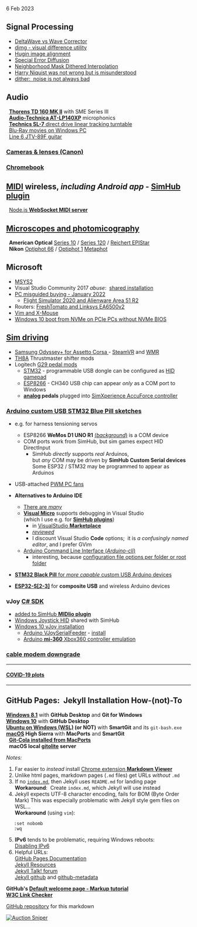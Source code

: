 6 Feb 2023  
## Signal Processing
  - [DeltaWave vs Wave Corrector](ImageProcessing/DeltaWave_WaveCorrector.html)
  - [dimg - visual difference utility](ImageProcessing/dimg.html)
  - [Hugin image alignment](microscope/objectives/Hugin.htm)  
  - [Special Error Diffusion](ImageProcessing/sped.html)
  - [Neighborhood Mask Dithered Interpolation](ImageProcessing/NMDI.html)
  - [Harry Niquist was not wrong but is misunderstood](ImageProcessing/Nyquist.html)
  - [dither:&nbsp; noise is not always bad](ImageProcessing/dither.html)

## Audio  
 &nbsp; [**Thorens TD 160 MK II**](ThorensTD126MKII/README.md) with SME Series III  
 &nbsp; [**Audio-Technica AT-LP140XP**](AT-LP140XP/) microphonics  
 &nbsp; [**Technics SL-7** direct drive linear tracking turntable](SL-7/)  
 &nbsp; [Blu-Ray movies on Windows PC](WinBluRay)  
 &nbsp; [Line 6 JTV-89F guitar](JTV89F/Variax)  
  
### [Cameras &amp; lenses (Canon)](Canon/)

### [Chromebook](ChromeBook/)

## [MIDI](MIDI/) wireless, *including Android app* - [**SimHub plugin**](MIDI/plugin/)
 &nbsp; [Node.js **WebSocket MIDI server**](MIDI/midisrv)

## [Microscopes and photomicography](microscope/)  
 &nbsp; **American Optical** [Series 10](microscope/#AO) / [Series 120](microscope/AO/) / [Reichert EPIStar](microscope/#EPIStar)  
 &nbsp; **Nikon** [Optiphot 66](microscope/Nikon/) / [Optiphot 1](microscope/Nikon/Optiphot/) [Metaphot](microscope/Nikon/Metaphot/)  

## Microsoft
- [MSYS2](MSYS2/)
- Visual Studio Community 2017 *abuse*:&nbsp; [shared installation](VSC2017)
- [PC misguided buying - January 2022](PC)  
  - [Flight Simulator 2020 and Alienware Area 51 R2](Windows/FS2020)  
- Routers: [FreshTomato and Linksys EA6500v2](FreshTomato.htm)
- [Vim and X-Mouse](VimTXmouse)
- [Windows 10 boot from NVMe on PCIe PCs without NVMe BIOS](NVMe/)  

## [Sim driving](pedals/)
- [ Samsung Odyssey+ for Assetto Corsa ](pedals/#hmd) - [SteamVR](https://steamcommunity.com/app/250820)
 and [WMR](https://learn.microsoft.com/en-us/windows/mixed-reality/enthusiast-guide/)  
- [TH8A](pedals/#TH8A) Thrustmaster shifter mods
- Logitech [G29 pedal mods](pedals/#pedals)
  - [STM32](pedals/STM32) - programmable USB dongle can be configured as [HID gamepad](Windows/HID)
  - [ESP8266](pedals/ESP8266) - CH340 USB chip can appear *only* as a COM port to Windows
  - **[analog](pedals/#pedals) pedals** plugged into [SimXperience AccuForce controller](pedals/#analog)  
### [Arduino custom USB STM32 Blue Pill sketches](Arduino/)
- e.g. for harness tensioning servos
    - ESP8266 **WeMos D1 UNO R1** [(*background*)](Arduino/ESPDuino) is a COM device  
    - COM ports work from SimHub, but sim games expect HID DirectInput
      - SimHub *directly* supports *real* Arduinos,  
        but *any* COM may be driven by **SimHub Custom Serial devices**  
        Some ESP32 / STM32 may be programmed to appear as Arduinos
- USB-attached [PWM PC fans](Arduino/SimHubPWMfans/)

- **Alternatives to Arduino IDE**
  - [There are *many*](https://www.survivingwithandroid.com/10-arduino-ide-alternative-to-start-programming/)
  - [**Visual Micro**](https://www.visualmicro.com/) supports debugging in Visual Studio  
    (which I use e.g. for [**SimHub plugins**](SimHub/))
    - in [VisualStudio **Marketplace**](https://marketplace.visualstudio.com/items?itemName=VisualMicro.ArduinoIDEforVisualStudio)  
    - [*reviewed*](https://maker.pro/arduino/tutorial/how-to-use-visual-studio-for-arduino-development)  
    - I discount Visual Studio **Code** options;&nbsp; it is *a confusingly named editor*, and I prefer GVim
  - [Arduino Command Line Interface (*Arduino-cli*)](https://arduino.github.io/arduino-cli/0.31/)
    - interesting, because [configuration file options per folder or root folder](https://arduino.github.io/arduino-cli/0.31/commands/arduino-cli_config_init/)
- [**STM32 Black Pill** for *more capable* custom USB Arduino devices](Arduino/black)
- [**ESP32-S[2-3]**](ESP32/) for **composite USB** and wireless Arduino devices  

### **vJoy** [C# SDK](https://github.com/blekenbleu/vJoySDK)  
  - [added to SimHub **MIDIio plugin**](MIDI/plugin)
  - [Windows Joystick HID](Windows/HID) shared with SimHub
  - [Windows 10 vJoy installation](pedals/vJoy)
     - [Arduino VJoySerialFeeder](Arduino/VJoySerialFeeder) -  [install](Arduino/vJoySFinstall)
     - [Arduino **mi-360** Xbox360 controller emulation](Arduino/mi360.md)

### [cable modem downgrade](Spectrum.htm)

---

#### [COVID-19 plots](covid)

---

## GitHub Pages:&nbsp; Jekyll Installation How-(not)-To
**[Windows 8.1](GitHubPages)**  with **GitHub Desktop** and **Git for Windows**  
**[Windows 10](GitHubW10)** with **GitHub Desktop**   
**[Ubuntu on Windows (WSL)](GitHubWSL) (or NOT)** with **SmartGit**  and its `git-bash.exe`  
**[macOS](GitHubMac) High Sierra** with **MacPorts** and **SmartGit**  
 &nbsp; [**Git-Cola installed from MacPorts**](GitColaMacPorts)  
 &nbsp; **macOS local [gitolite](MacGit) server**

*Notes:*
1. Far easier to *instead* install [Chrome extension **Markdown
   Viewer**](https://chrome.google.com/webstore/detail/markdown-viewer/ckkdlimhmcjmikdlpkmbgfkaikojcbjk?hl=en)
2. Unlike html pages, markdown pages (`.md` files) get URLs *without* `.md`  
3. If no [`index.md`](/), then Jekyll uses `README.md` for landing page  
   **Workaround**:&nbsp;  Create `index.md`, which Jekyll will use instead  
4. Jekyll expects UTF-8 character encoding, fails for BOM (Byte Order Mark)
   This was especially problematic with Jekyll style gem files on WSL...  
   **Workaround** (using `vim`):  
```
   :set nobomb
   :wq
```
5. **IPv6** tends to be problematic, requiring Windows reboots:&nbsp;  
   [Disabling IPv6](https://help.my-private-network.co.uk/support/solutions/articles/6000158531-how-to-disable-ipv6-on-windows-10)
6. Helpful URLs:  
  [GitHub Pages Documentation](https://docs.github.com/en/pages)  
  [Jekyll Resources](https://jekyllrb.com/resources/)  
  [Jekyll Talk! forum](https://talk.jekyllrb.com/)  
  [Jekyll github](https://github.com/jekyll) and [github-metadata](https://github.com/jekyll/github-metadata/issues)  

**GitHub's [Default welcome page - Markup tutorial](Welcome)**  
**[W3C Link Checker](https://validator.w3.org/checklink)**  

[GitHub repository](https://github.com/blekenbleu/blekenbleu.github.io)
for this markdown  

[![Auction Sniper](https://www.gixen.com/images/gixenlink.gif)](https://www.gixen.com/index.php)
